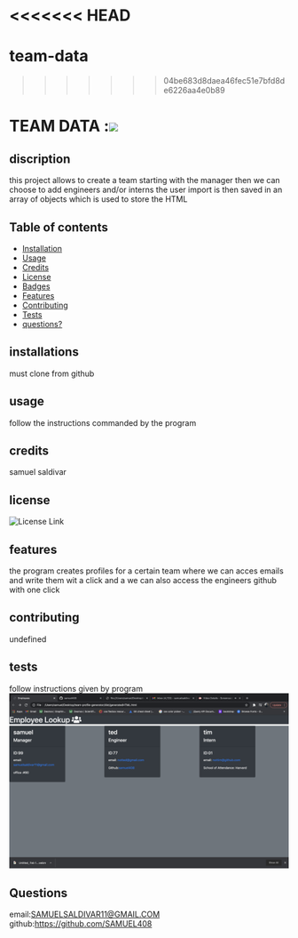 <<<<<<< HEAD
=======
# team-data
>>>>>>> 04be683d8daea46fec51e7bfd8de6226aa4e0b89
# TEAM DATA :![](https://img.shields.io/badge/license-ISC-green)

   
## discription 
   this project allows to  create a team starting with the manager then we can choose to add engineers and/or interns  the user import is then saved in an array of objects which is used to store the HTML 

## Table of contents 

* [Installation](#installation)
* [Usage](#usage)
* [Credits](#credits)
* [License](#license)
* [Badges](#badges)
* [Features](#features)
* [Contributing](#contributing)
* [Tests](#tests)
* [questions?](#questions?)


## installations 
must clone from github
## usage
 follow the instructions commanded by the program

## credits 
samuel saldivar

## license
 ![License Link](https://opensource.org/ISC/)


## features
the program creates profiles for a certain team where we can acces emails and write them wit a click and a we can also access the engineers github with one click

## contributing 
undefined

## tests
follow instructions given by program
 ![screenshot](./team-data.jpg "front page")

## Questions
email:SAMUELSALDIVAR11@GMAIL.COM
github:https://github.com/SAMUEL408


